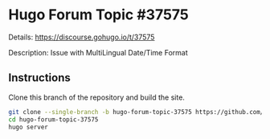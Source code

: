 # Hugo Forum Topic #37575

Details: <https://discourse.gohugo.io/t/37575>

Description: Issue with MultiLingual Date/Time Format

## Instructions

Clone this branch of the repository and build the site.

```bash
git clone --single-branch -b hugo-forum-topic-37575 https://github.com/jmooring/hugo-testing hugo-forum-topic-37575
cd hugo-forum-topic-37575
hugo server
```

